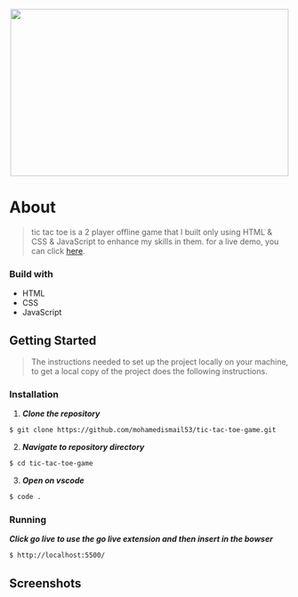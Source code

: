 <p align="center">
  <img width="500" height="300" src="">
</p>


# About 
> tic tac toe is a 2 player offline game that I built only using HTML & CSS & JavaScript to enhance my skills in them. for a live demo,  you can click <a href="https://peppy-cannoli-7933a5.netlify.app/">here</a>.

### Build with
- HTML
- CSS
- JavaScript

## Getting Started
> The instructions needed to set up the project locally on your machine, to get a local copy of the project does the following instructions.

### Installation

1. **_Clone the repository_**

```sh
$ git clone https://github.com/mohamedismail53/tic-tac-toe-game.git
```
2. **_Navigate to repository directory_**
```sh
$ cd tic-tac-toe-game
```

3. **_Open on vscode_**
```sh
$ code .
```

### Running
**_Click go live to use the go live extension and then insert in the bowser_**
```sh
$ http://localhost:5500/
```

## Screenshots

<div align="center" width="500px">
  <img src="" alt="">
  <img src="" alt="">
</div>
